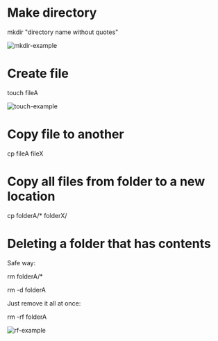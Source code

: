# Make directory
mkdir "directory name without quotes"

![mkdir-example](https://emery-devops-final.s3.us-east-1.amazonaws.com/mkdir.png)

# Create file
touch fileA

![touch-example](https://emery-devops-final.s3.us-east-1.amazonaws.com/touch.png)

# Copy file to another
cp fileA fileX

# Copy all files from folder to a new location
cp folderA/* folderX/

# Deleting a folder that has contents
Safe way:

rm folderA/*

rm -d folderA



Just remove it all at once:

rm -rf folderA

![rf-example](https://emery-devops-final.s3.us-east-1.amazonaws.com/rm-folder.png)